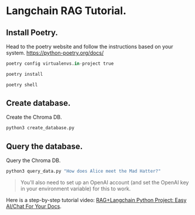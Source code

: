 # Langchain RAG Tutorial.

## Install Poetry.

Head to the poetry website and follow the instructions based on your system.
https://python-poetry.org/docs/

```python
poetry config virtualenvs.in-project true
```

```python
poetry install
```

```python
poetry shell
```

## Create database.

Create the Chroma DB.

```python
python3 create_database.py
```

## Query the database.

Query the Chroma DB.

```python
python3 query_data.py "How does Alice meet the Mad Hatter?"
```

> You'll also need to set up an OpenAI account (and set the OpenAI key in your environment variable) for this to work.

Here is a step-by-step tutorial video: [RAG+Langchain Python Project: Easy AI/Chat For Your Docs](https://www.youtube.com/watch?v=tcqEUSNCn8I&ab_channel=pixegami).